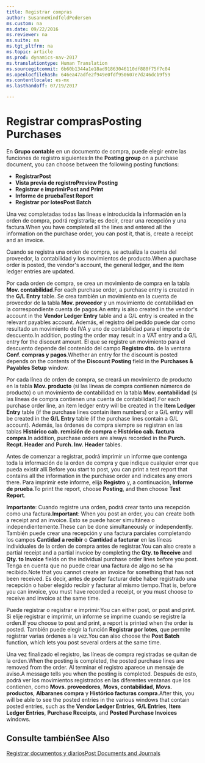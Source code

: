 ```yaml
---
title: Registrar compras
author: SusanneWindfeldPedersen
ms.custom: na
ms.date: 09/22/2016
ms.reviewer: na
ms.suite: na
ms.tgt_pltfrm: na
ms.topic: article
ms.prod: dynamics-nav-2017
ms.translationtype: Human Translation
ms.sourcegitcommit: 6b60b1344a1e18ad91863046110df880f75f7c04
ms.openlocfilehash: 646ea47adfe2f949e0fdf950607e7d246dcb9f59
ms.contentlocale: es-mx
ms.lasthandoff: 07/19/2017

---
```


# <a name="posting-purchases"></a><span data-ttu-id="8cab3-102">Registrar compras</span><span class="sxs-lookup"><span data-stu-id="8cab3-102">Posting Purchases</span></span>
<span data-ttu-id="8cab3-103">En **Grupo contable** en un documento de compra, puede elegir entre las funciones de registro siguientes:</span><span class="sxs-lookup"><span data-stu-id="8cab3-103">In the **Posting group** on a purchase document, you can choose between the following posting functions:</span></span>

- <span data-ttu-id="8cab3-104">**Registrar**</span><span class="sxs-lookup"><span data-stu-id="8cab3-104">**Post**</span></span>
- <span data-ttu-id="8cab3-105">**Vista previa de registro**</span><span class="sxs-lookup"><span data-stu-id="8cab3-105">**Preview Posting**</span></span>
- <span data-ttu-id="8cab3-106">**Registrar e imprimir**</span><span class="sxs-lookup"><span data-stu-id="8cab3-106">**Post and Print**</span></span>
- <span data-ttu-id="8cab3-107">**Informe de prueba**</span><span class="sxs-lookup"><span data-stu-id="8cab3-107">**Test Report**</span></span>
- <span data-ttu-id="8cab3-108">**Registrar por lotes**</span><span class="sxs-lookup"><span data-stu-id="8cab3-108">**Post Batch**</span></span>

<span data-ttu-id="8cab3-109">Una vez completadas todas las líneas e introducida la información en la orden de compra, podrá registrarla; es decir, crear una recepción y una factura.</span><span class="sxs-lookup"><span data-stu-id="8cab3-109">When you have completed all the lines and entered all the information on the purchase order, you can post it, that is, create a receipt and an invoice.</span></span>

<span data-ttu-id="8cab3-110">Cuando se registra una orden de compra, se actualiza la cuenta del proveedor, la contabilidad y los movimientos de producto.</span><span class="sxs-lookup"><span data-stu-id="8cab3-110">When a purchase order is posted, the vendor's account, the general ledger, and the item ledger entries are updated.</span></span>

<span data-ttu-id="8cab3-111">Por cada orden de compra, se crea un movimiento de compra en la tabla **Mov. contabilidad**.</span><span class="sxs-lookup"><span data-stu-id="8cab3-111">For each purchase order, a purchase entry is created in the **G/L Entry** table.</span></span> <span data-ttu-id="8cab3-112">Se crea también un movimiento en la cuenta de proveedor de la tabla **Mov. proveedor** y un movimiento de contabilidad en la correspondiente cuenta de pagos.</span><span class="sxs-lookup"><span data-stu-id="8cab3-112">An entry is also created in the vendor's account in the **Vendor Ledger Entry** table and a G/L entry is created in the relevant payables account.</span></span> <span data-ttu-id="8cab3-113">Además, el registro del pedido puede dar como resultado un movimiento de IVA y uno de contabilidad para el importe de descuento.</span><span class="sxs-lookup"><span data-stu-id="8cab3-113">In addition, posting the order may result in a VAT entry and a G/L entry for the discount amount.</span></span> <span data-ttu-id="8cab3-114">El que se registre un movimiento para el descuento depende del contenido del campo **Registro dto.** de la ventana **Conf. compras y pagos**.</span><span class="sxs-lookup"><span data-stu-id="8cab3-114">Whether an entry for the discount is posted depends on the contents of the **Discount Posting** field in the **Purchases & Payables Setup** window.</span></span>

<span data-ttu-id="8cab3-115">Por cada línea de orden de compra, se creará un movimiento de producto en la tabla **Mov. producto** (si las líneas de compra contienen números de producto) o un movimiento de contabilidad en la tabla **Mov. contabilidad** (si las líneas de compra contienen una cuenta de contabilidad).</span><span class="sxs-lookup"><span data-stu-id="8cab3-115">For each purchase order line, an item ledger entry will be created in the **Item Ledger Entry** table (if the purchase lines contain item numbers) or a G/L entry will be created in the **G/L Entry** table (if the purchase lines contain a G/L account).</span></span> <span data-ttu-id="8cab3-116">Además, las órdenes de compra siempre se registran en las tablas **Histórico cab. remisión de compra** e **Histórico cab. factura compra**.</span><span class="sxs-lookup"><span data-stu-id="8cab3-116">In addition, purchase orders are always recorded in the **Purch. Recpt. Header** and **Purch. Inv. Header** tables.</span></span>

<span data-ttu-id="8cab3-117">Antes de comenzar a registrar, podrá imprimir un informe que contenga toda la información de la orden de compra y que indique cualquier error que pueda existir allí.</span><span class="sxs-lookup"><span data-stu-id="8cab3-117">Before you start to post, you can print a test report that contains all the information in the purchase order and indicates any errors there.</span></span> <span data-ttu-id="8cab3-118">Para imprimir este informe, elija **Registro** y, a continuación, **Informe de prueba**.</span><span class="sxs-lookup"><span data-stu-id="8cab3-118">To print the report, choose **Posting**, and then choose **Test Report**.</span></span>

<span data-ttu-id="8cab3-119">**Importante**: Cuando registre una orden, podrá crear tanto una recepción como una factura.</span><span class="sxs-lookup"><span data-stu-id="8cab3-119">**Important**: When you post an order, you can create both a receipt and an invoice.</span></span> <span data-ttu-id="8cab3-120">Esto se puede hacer simultánea o independientemente.</span><span class="sxs-lookup"><span data-stu-id="8cab3-120">These can be done simultaneously or independently.</span></span> <span data-ttu-id="8cab3-121">También puede crear una recepción y una factura parciales completando los campos **Cantidad a recibir** o **Cantidad a facturar** en las líneas individuales de la orden de compra antes de registrar.</span><span class="sxs-lookup"><span data-stu-id="8cab3-121">You can also create a partial receipt and a partial invoice by completing the **Qty. to Receive** and **Qty. to Invoice** fields on the individual purchase order lines before you post.</span></span> <span data-ttu-id="8cab3-122">Tenga en cuenta que no puede crear una factura de algo no se ha recibido.</span><span class="sxs-lookup"><span data-stu-id="8cab3-122">Note that you cannot create an invoice for something that has not been received.</span></span> <span data-ttu-id="8cab3-123">Es decir, antes de poder facturar debe haber registrado una recepción o haber elegido recibir y facturar al mismo tiempo.</span><span class="sxs-lookup"><span data-stu-id="8cab3-123">That is, before you can invoice, you must have recorded a receipt, or you must choose to receive and invoice at the same time.</span></span>

<span data-ttu-id="8cab3-124">Puede registrar o registrar e imprimir.</span><span class="sxs-lookup"><span data-stu-id="8cab3-124">You can either post, or post and print.</span></span> <span data-ttu-id="8cab3-125">Si elije registrar e imprimir, un informe se imprime cuando se registre la orden.</span><span class="sxs-lookup"><span data-stu-id="8cab3-125">If you choose to post and print, a report is printed when the order is posted.</span></span> <span data-ttu-id="8cab3-126">También puede elegir la función **Registrar por lotes**, que permite registrar varias órdenes a la vez.</span><span class="sxs-lookup"><span data-stu-id="8cab3-126">You can also choose the **Post Batch** function, which lets you post several orders at the same time.</span></span>

<span data-ttu-id="8cab3-127">Una vez finalizado el registro, las líneas de compra registradas se quitan de la orden.</span><span class="sxs-lookup"><span data-stu-id="8cab3-127">When the posting is completed, the posted purchase lines are removed from the order.</span></span> <span data-ttu-id="8cab3-128">Al terminar el registro aparece un mensaje de aviso.</span><span class="sxs-lookup"><span data-stu-id="8cab3-128">A message tells you when the posting is completed.</span></span> <span data-ttu-id="8cab3-129">Después de esto, podrá ver los movimientos registrados en las diferentes ventanas que los contienen, como **Movs. proveedores**, **Movs, contabilidad**, **Movs. productos**, **Albaranes compra** y **Histórico facturas compra**.</span><span class="sxs-lookup"><span data-stu-id="8cab3-129">After this, you will be able to see the posted entries in the various windows that contain posted entries, such as the **Vendor Ledger Entries**, **G/L Entries**, **Item Ledger Entries**, **Purchase Receipts**, and **Posted Purchase Invoices** windows.</span></span>

## <a name="see-also"></a><span data-ttu-id="8cab3-130">Consulte también</span><span class="sxs-lookup"><span data-stu-id="8cab3-130">See Also</span></span>
[<span data-ttu-id="8cab3-131">Registrar documentos y diarios</span><span class="sxs-lookup"><span data-stu-id="8cab3-131">Post Documents and Journals</span></span>](ui-post-documents-journals.md)

